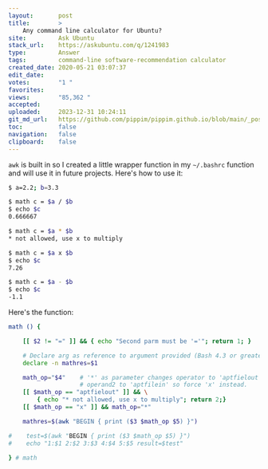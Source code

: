 ```yaml
---
layout:       post
title:        >
    Any command line calculator for Ubuntu?
site:         Ask Ubuntu
stack_url:    https://askubuntu.com/q/1241983
type:         Answer
tags:         command-line software-recommendation calculator
created_date: 2020-05-21 03:07:37
edit_date:    
votes:        "1 "
favorites:    
views:        "85,362 "
accepted:     
uploaded:     2023-12-31 10:24:11
git_md_url:   https://github.com/pippim/pippim.github.io/blob/main/_posts/2020/2020-05-21-Any-command-line-calculator-for-Ubuntu_.md
toc:          false
navigation:   false
clipboard:    false
---
```


`awk` is built in so I created a little wrapper function in my `~/.bashrc` function and will use it in future projects. Here's how to use it:



``` bash
$ a=2.2; b=3.3

$ math c = $a / $b
$ echo $c
0.666667

$ math c = $a * $b
* not allowed, use x to multiply

$ math c = $a x $b
$ echo $c
7.26

$ math c = $a - $b
$ echo $c
-1.1

```

Here's the function:

``` bash
math () {

    [[ $2 != "=" ]] && { echo "Second parm must be '='"; return 1; }

    # Declare arg as reference to argument provided (Bash 4.3 or greater)
    declare -n mathres=$1

    math_op="$4"    # '*' as parameter changes operator to 'aptfielout' and
                    # operand2 to 'aptfilein' so force 'x' instead.
    [[ $math_op == "aptfielout" ]] && \
        { echo "* not allowed, use x to multiply"; return 2;}
    [[ $math_op == "x" ]] && math_op="*"

    mathres=$(awk "BEGIN { print ($3 $math_op $5) }")

#    test=$(awk "BEGIN { print ($3 $math_op $5) }")
#    echo "1:$1 2:$2 3:$3 4:$4 5:$5 result=$test"

} # math
```
